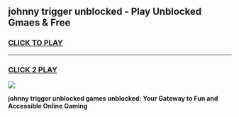 
## johnny trigger unblocked - Play Unblocked Gmaes & Free
<h3>
<a href="https://news.freeplayer.one?title=johnny_trigger_unblocked&ref=16F">CLICK TO PLAY</a></h3>
<hr>

<h3>
<a href="https://news.freeplayer.one?title=johnny_trigger_unblocked&ref=16F">CLICK 2 PLAY</a>
  
</h3>

<a href="https://news.freeplayer.one?title=johnny_trigger_unblocked&ref=16F/"><img src="https://clearcache.store/games.png"></a>


**johnny trigger unblocked games unblocked: Your Gateway to Fun and Accessible Online Gaming**
